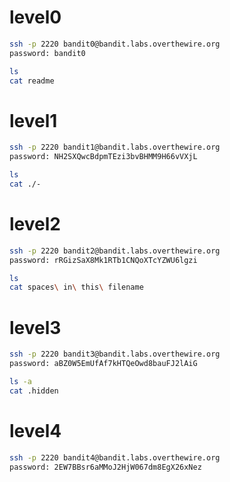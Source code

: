 # level0

 ```bash
 ssh -p 2220 bandit0@bandit.labs.overthewire.org
 password: bandit0
 
 ls
 cat readme
 ```
# level1

 ```bash
 ssh -p 2220 bandit1@bandit.labs.overthewire.org
 password: NH2SXQwcBdpmTEzi3bvBHMM9H66vVXjL
 
 ls
 cat ./-
 ```
# level2

 ```bash
 ssh -p 2220 bandit2@bandit.labs.overthewire.org
 password: rRGizSaX8Mk1RTb1CNQoXTcYZWU6lgzi
 
 ls
 cat spaces\ in\ this\ filename 
 ```
# level3

 ```bash
 ssh -p 2220 bandit3@bandit.labs.overthewire.org
 password: aBZ0W5EmUfAf7kHTQeOwd8bauFJ2lAiG
 
 ls -a
 cat .hidden
 ```
# level4

 ```bash
 ssh -p 2220 bandit4@bandit.labs.overthewire.org
 password: 2EW7BBsr6aMMoJ2HjW067dm8EgX26xNez
